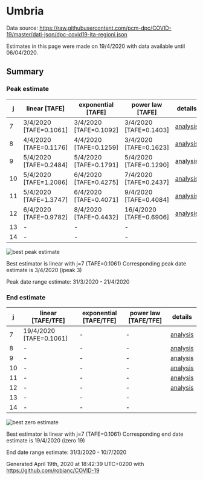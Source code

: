 # Umbria


Data source: https://raw.githubusercontent.com/pcm-dpc/COVID-19/master/dati-json/dpc-covid19-ita-regioni.json

Estimates in this page were made on 19/4/2020 with data available until 06/04/2020.


## Summary 

### Peak estimate 
|j|linear [TAFE]|exponential [TAFE]|power law [TAFE]|details|
|---|----|-----------|---------|-------|
|7|3/4/2020 [TAFE=0.1061]|3/4/2020 [TAFE=0.1092]|3/4/2020 [TAFE=0.1403]|[analysis](COVID-19_umbria_j7_2020-04-06.md)|
|8|4/4/2020 [TAFE=0.1176]|4/4/2020 [TAFE=0.1259]|3/4/2020 [TAFE=0.1623]|[analysis](COVID-19_umbria_j8_2020-04-06.md)|
|9|5/4/2020 [TAFE=0.2484]|5/4/2020 [TAFE=0.1791]|5/4/2020 [TAFE=0.1290]|[analysis](COVID-19_umbria_j9_2020-04-06.md)|
|10|5/4/2020 [TAFE=1.2086]|6/4/2020 [TAFE=0.4275]|7/4/2020 [TAFE=0.2437]|[analysis](COVID-19_umbria_j10_2020-04-06.md)|
|11|5/4/2020 [TAFE=1.3747]|6/4/2020 [TAFE=0.4071]|9/4/2020 [TAFE=0.4084]|[analysis](COVID-19_umbria_j11_2020-04-06.md)|
|12|6/4/2020 [TAFE=0.9782]|8/4/2020 [TAFE=0.4432]|16/4/2020 [TAFE=0.6906]|[analysis](COVID-19_umbria_j12_2020-04-06.md)|
|13|-|-|-||
|14|-|-|-||

![best peak estimate](COVID-19_umbria_j7_2020-04-06.png)

Best estimator is linear with j=7 (TAFE=0.1061)
Corresponding peak date estimate is 3/4/2020 (ipeak 3)


Peak date range estimate: 31/3/2020 - 21/4/2020

### End estimate 
|j|linear [TAFE/TFE]|exponential [TAFE/TFE]|power law [TAFE/TFE]|details|
|---|----|-----------|---------|-------|
|7|19/4/2020 [TAFE=0.1061]|-|-|[analysis](COVID-19_umbria_j7_2020-04-06.md)|
|8|-|-|-|[analysis](COVID-19_umbria_j8_2020-04-06.md)|
|9|-|-|-|[analysis](COVID-19_umbria_j9_2020-04-06.md)|
|10|-|-|-|[analysis](COVID-19_umbria_j10_2020-04-06.md)|
|11|-|-|-|[analysis](COVID-19_umbria_j11_2020-04-06.md)|
|12|-|-|-|[analysis](COVID-19_umbria_j12_2020-04-06.md)|
|13|-|-|-||
|14|-|-|-||

![best zero estimate](COVID-19_umbria_j7_2020-04-06.png)

Best estimator is linear with j=7 (TAFE=0.1061)
Corresponding end date estimate is 19/4/2020 (izero 19)


End date range estimate: 31/3/2020 - 10/7/2020

Generated April 19th, 2020 at 18:42:39 UTC+0200 with https://github.com/robianc/COVID-19
